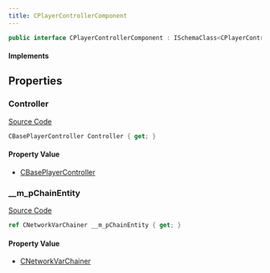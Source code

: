 ```yaml
---
title: CPlayerControllerComponent
---
```


```csharp
public interface CPlayerControllerComponent : ISchemaClass<CPlayerControllerComponent>, ISchemaField, ISchemaClass, INativeHandle
```

#### Implements

## Properties

### Controller

[Source Code](https://github.com/swiftly-solution/swiftlys2/blob/main/managed/src/SwiftlyS2.Core/Modules/Schemas/Extensions/CPlayerControllerComponent.cs#L8)

```csharp
CBasePlayerController Controller { get; }
```

#### Property Value

- [CBasePlayerController](/docs/api/shared/schemadefinitions/cbaseplayercontroller)

### __m_pChainEntity

[Source Code](https://github.com/swiftly-solution/swiftlys2/blob/main/managed/src/SwiftlyS2.Generated/Schemas/Interfaces/CPlayerControllerComponent.cs#L17)

```csharp
ref CNetworkVarChainer __m_pChainEntity { get; }
```

#### Property Value

- [CNetworkVarChainer](/docs/api/shared/natives/cnetworkvarchainer)

